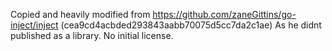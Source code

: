 Copied and heavily modified from 
https://github.com/zaneGittins/go-inject/inject (cea9cd4acbded293843aabb70075d5cc7da2c1ae)
As he didnt published as a library. No initial license.